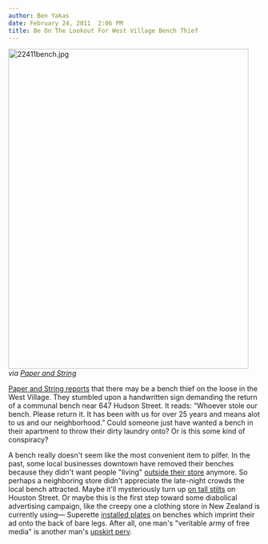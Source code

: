 ```yaml
---
author: Ben Yakas
date: February 24, 2011  2:06 PM
title: Be On The Lookout For West Village Bench Thief
---
```


<p><span class="mt-enclosure mt-enclosure-image" style="display: inline;"> </span></p><div class="image-none" style=" width:480px; "> <img alt="22411bench.jpg" src="https://web.archive.org/web/20110225105854im_/http://gothamist.com/attachments/byakas/22411bench.jpg" width="480" height="640"> <br> <i>via <a href="https://web.archive.org/web/20110225105854/http://paperandstring.com/nyc/west-village/news/alert-bench-thief-strikes-mepa">Paper and String</a></i></div> <p></p>

<p><a href="https://web.archive.org/web/20110225105854/http://paperandstring.com/nyc/west-village/news/alert-bench-thief-strikes-mepa">Paper and String reports</a> that there may be a bench thief on the loose in the West Village. They stumbled upon a handwritten sign demanding the return of a communal bench near 647 Hudson Street. It reads: &#x201C;Whoever stole our bench. Please return it. It has been with us for over 25 years and means alot to us and our neighborhood.&#x201D; Could someone just have wanted a bench in their apartment to throw their dirty laundry onto? Or is this some kind of conspiracy?</p>

<p>A bench really doesn&apos;t seem like the most convenient item to pilfer. In the past, some local businesses downtown have removed their benches because they didn&apos;t want people &quot;living&quot; <a href="https://web.archive.org/web/20110225105854/http://gothamist.com/2010/08/19/american_apparel_removes_once_famou.php">outside their store</a> anymore. So perhaps a neighboring store didn&apos;t appreciate the late-night crowds the local bench attracted. Maybe it&apos;ll mysteriously turn up <a href="https://web.archive.org/web/20110225105854/http://gothamist.com/2007/12/20/mysterious_tall.php">on tall stilts</a> on Houston Street. Or maybe this is the first step toward some diabolical advertising campaign, like the creepy one a clothing store in New Zealand is currently using&#x2014; Superette <a href="https://web.archive.org/web/20110225105854/http://consumerist.com/2011/02/we-hope-this-is-real-metal-plates-on-benches-leave-ads-indented-on-ladies-legs.html">installed plates</a> on benches which imprint their ad onto the back of bare legs. After all, one man&apos;s &quot;veritable army of free media&quot; is another man&apos;s <a href="https://web.archive.org/web/20110225105854/http://gothamist.com/tags/upskirt">upskirt perv</a>. </p>